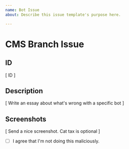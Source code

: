 ```yaml
---
name: Bot Issue
about: Describe this issue template's purpose here.

---
```


<!--
Welcome to the Discord_Fork!
Before publishing, make sure you have the following:

- ID of the bot
- Description (of whats wrong)
- Screenshots

Please write your response after this message.
-->

# CMS Branch Issue

## ID
[ ID ]

## Description
[ Write an essay about what's wrong with a specific bot ]

## Screenshots
[ Send a nice screenshot. Cat tax is optional ]

- [ ] I agree that I'm not doing this maliciously.
